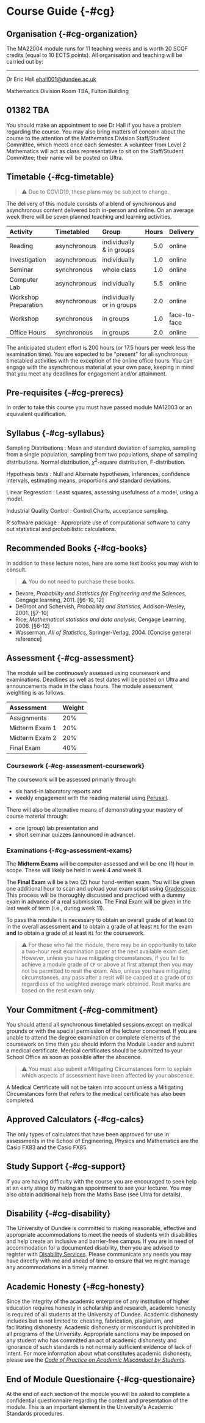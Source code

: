

# Course Guide {-#cg}

## Organisation {-#cg-organization}

The MA22004 module runs for 11 teaching weeks and is worth 20 SCQF credits (equal to 10 ECTS points). All organisation and teaching will be carried out by:

--------------------
Dr Eric Hall
[ehall001@dundee.ac.uk](mailto:ehall001@dundee.ac.uk)

Mathematics Division
Room TBA,
Fulton Building

01382 TBA
--------------------

You should make an appointment to see Dr Hall if you have a problem regarding the course. You may also bring matters of concern about the course  to the attention of the Mathematics Division Staff/Student Committee, which meets once each semester. A volunteer from Level 2 Mathematics will act as class representative to sit on the Staff/Student Committee; their name will be posted on Ultra.

## Timetable {-#cg-timetable}

> ⚠️ Due to COVID19, these plans may be subject to change. 

The delivery of this module consists of a blend of synchronous and asynchronous content delivered both in-person and online. On an average week there will be seven planned teaching and learning activities.

<table>
 <thead>
  <tr>
   <th style="text-align:left;"> Activity </th>
   <th style="text-align:left;"> Timetabled </th>
   <th style="text-align:left;"> Group </th>
   <th style="text-align:right;"> Hours </th>
   <th style="text-align:left;"> Delivery </th>
  </tr>
 </thead>
<tbody>
  <tr>
   <td style="text-align:left;"> Reading </td>
   <td style="text-align:left;"> asynchronous </td>
   <td style="text-align:left;"> individually &amp; in groups </td>
   <td style="text-align:right;"> 5.0 </td>
   <td style="text-align:left;"> online </td>
  </tr>
  <tr>
   <td style="text-align:left;"> Investigation </td>
   <td style="text-align:left;"> asynchronous </td>
   <td style="text-align:left;"> individually </td>
   <td style="text-align:right;"> 1.0 </td>
   <td style="text-align:left;"> online </td>
  </tr>
  <tr>
   <td style="text-align:left;"> Seminar </td>
   <td style="text-align:left;"> synchronous </td>
   <td style="text-align:left;"> whole class </td>
   <td style="text-align:right;"> 1.0 </td>
   <td style="text-align:left;"> online </td>
  </tr>
  <tr>
   <td style="text-align:left;"> Computer Lab </td>
   <td style="text-align:left;"> asynchronous </td>
   <td style="text-align:left;"> individually </td>
   <td style="text-align:right;"> 5.5 </td>
   <td style="text-align:left;"> online </td>
  </tr>
  <tr>
   <td style="text-align:left;"> Workshop Preparation </td>
   <td style="text-align:left;"> asynchronous </td>
   <td style="text-align:left;"> individually or in groups </td>
   <td style="text-align:right;"> 2.0 </td>
   <td style="text-align:left;"> online </td>
  </tr>
  <tr>
   <td style="text-align:left;"> Workshop </td>
   <td style="text-align:left;"> synchronous </td>
   <td style="text-align:left;"> in groups </td>
   <td style="text-align:right;"> 1.0 </td>
   <td style="text-align:left;"> face-to-face </td>
  </tr>
  <tr>
   <td style="text-align:left;"> Office Hours </td>
   <td style="text-align:left;"> synchronous </td>
   <td style="text-align:left;"> in groups </td>
   <td style="text-align:right;"> 2.0 </td>
   <td style="text-align:left;"> online </td>
  </tr>
</tbody>
</table>

The anticipated student effort is 200 hours (or 17.5 hours per week less the examination time). You are expected to be "present" for all synchronous timetabled activities with the exception of the online office hours. You can engage with the asynchronous material at your own pace, keeping in mind that you meet any deadlines for engagement and/or attainment. 

## Pre-requisites {-#cg-prerecs}

In order to take this course you must have passed module MA12003 or an equivalent qualification.

## Syllabus {-#cg-syllabus}

Sampling Distributions 
: Mean and standard deviation of samples, sampling from a single population, sampling from two populations, shape of sampling distributions. Normal distribution, $\chi^2$-square distribution, F-distribution.

Hypothesis tests 
: Null and Alternate hypotheses, inferences, confidence intervals, estimating means, proportions and standard deviations.

Linear Regression
: Least squares, assessing usefulness of a model, using a model. 

Industrial Quality Control
: Control Charts, acceptance sampling.

R software package 
: Appropriate use of computational software to carry out statistical and probabilistic calculations.

## Recommended Books {-#cg-books}

In addition to these lecture notes, here are some text books you may wish to consult.

> ⚠️ You do not need to purchase these books.

+ Devore, *Probability and Statistics for Engineering and the Sciences,* Cengage learning, 2011. [§6-10, 12]
+ DeGroot and Schervish, *Probability and Statistics,* Addison-Wesley, 2001. [§7-10]
+ Rice, *Mathematical statistics and data analysis,* Cengage Learning, 2006. [§6-12]
+ Wasserman, *All of Statistics,* Springer-Verlag, 2004. [Concise general reference]

## Assessment {-#cg-assessment}

The module will be *continuously* assessed using coursework and examinations. Deadlines as well as test dates will be posted on Ultra and announcements made in the class hours. The module assessment weighting is as follows. 

<table>
 <thead>
  <tr>
   <th style="text-align:left;"> Assessment </th>
   <th style="text-align:left;"> Weight </th>
  </tr>
 </thead>
<tbody>
  <tr>
   <td style="text-align:left;"> Assignments </td>
   <td style="text-align:left;"> 20% </td>
  </tr>
  <tr>
   <td style="text-align:left;"> Midterm Exam 1 </td>
   <td style="text-align:left;"> 20% </td>
  </tr>
  <tr>
   <td style="text-align:left;"> Midterm Exam 2 </td>
   <td style="text-align:left;"> 20% </td>
  </tr>
  <tr>
   <td style="text-align:left;"> Final Exam </td>
   <td style="text-align:left;"> 40% </td>
  </tr>
</tbody>
</table>

### Coursework {-#cg-assessment-coursework}

The coursework will be assessed primarily through:

- six hand-in laboratory reports and 
- weekly engagement with the reading material using [Perusall](https://perusall.com/). 

There will also be alternative means of demonstrating your mastery of course material through:

- one (group) lab presentation and
- short seminar quizzes (announced in advance).

### Examinations {-#cg-assessment-exams}

The **Midterm Exams** will be computer-assessed and will be one (1) hour in scope. These will likely be held in week 4 and week 8. 

The **Final Exam** will be a two (2) hour hand-written exam. You will be given one additional hour to scan and upload your exam script using [Gradescope](https://www.gradescope.com/). This process will be thoroughly discussed and practiced with a dummy exam in advance of a real submission. The Final Exam will be given in the last week of term (i.e., during week 11).

To pass this module it is necessary to obtain an overall grade of at least `D3` in the overall assessment **and** to obtain a grade of at least `M1` for the exam **and** to obtain a grade of at least `M1` for the coursework.

> ⚠️ For those who fail the module, there may be an opportunity to take a two-hour resit examination paper at the next available exam diet. However, unless you have mitigating circumstances, if you fail to achieve a module grade of `CF` or above at first attempt then you may not be permitted to resit the exam. Also, unless you have mitigating circumstances, any pass after a resit will be capped at a grade of `D3` regardless of the weighted average mark obtained. Resit marks are based on the resit exam only. 

## Your Commitment {-#cg-commitment}

You should attend all synchronous timetabled sessions except on medical grounds or with the special permission of the lecturer concerned. If you are unable to attend the degree examination or complete elements of the coursework on time then you should inform the Module Leader and submit a medical certificate. Medical certificates should be submitted to your School Office as soon as possible after the abscence.

> ⚠️ You must also  submit a Mitigating Circumstances form to explain which aspects of assessment have been affected by your abscence.

A Medical Certificate will not be taken into account unless 
a Mitigating Circumstances form that refers to the medical certificate has also been completed.

## Approved Calculators {-#cg-calcs}

The only types of calculators that have been approved for use in assessments in the School of Engineering, Physics and Mathematics are the Casio FX83 and the Casio FX85.

## Study Support {-#cg-support}

If you are  having difficulty with the course you are encouraged to seek help at an early stage by making an appointment to see your lecturer. You may also obtain additional help from the Maths Base (see Ultra for details).

## Disability {-#cg-disability}

The University of Dundee is committed to making reasonable, effective and appropriate accommodations to meet the needs of students with disabilities and help create an inclusive and barrier-free campus. If you are in need of accommodation for a documented disability, then you are advised to register with [Disability Services](https://www.dundee.ac.uk/disabilityservices/). Please communicate any needs you may have directly with me and ahead of time to ensure that we might manage any accommodations in a timely manner. 

## Academic Honesty {-#cg-honesty}

Since the integrity of the academic enterprise of any institution of higher education requires honesty in scholarship and research, academic honesty is required of all students at the University of Dundee. Academic dishonesty includes but is not limited to: cheating, fabrication, plagiarism, and facilitating dishonesty. Academic dishonesty or misconduct is prohibited in all programs of the University. Appropriate sanctions may be imposed on any student who has committed an act of academic dishonesty and ignorance of such standards is not normally sufficient evidence of lack of intent. For more information about what constitutes academic dishonesty, please see the [*Code of Practice on Academic Misconduct by Students*](https://www.dundee.ac.uk/qf/documents/details/academic-misconduct.php).

## End of Module Questionaire {-#cg-questionaire}

At the end of each section of the module you will be asked to complete a confidential questionnaire regarding the content and presentation of the module. This is an important element in the University's Academic Standards procedures. 

